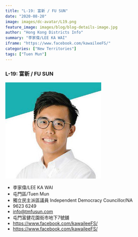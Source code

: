 ```yaml
---
title: "L-19: 富新 / FU SUN"
date: "2020-08-20"
image: images/dc-avatar/L19.png
feature_image: images/blog/blog-details-image.jpg
author: "Hong Kong Districts Info"
summary: "李家偉/LEE KA WAI"
iframe: "https://www.facebook.com/kawaileeFS/"
categories: ["New Territories"]
tags: ["Tuen Mun"]
---
```


### L-19: 富新 / FU SUN  
![](/images/dc-avatar/L19.png)  

 - 李家偉/LEE KA WAI  
 - 屯門區/Tuen Mun  
 - 獨立民主派區議員 Independent Democracy Councillor/NA  
 - 9623 6249  
 - info@tmfusun.com  
 - 屯門富健花園街市地下7號舖  
 - https://www.facebook.com/kawaileeFS/  
 - https://www.facebook.com/kawaileeFS/
